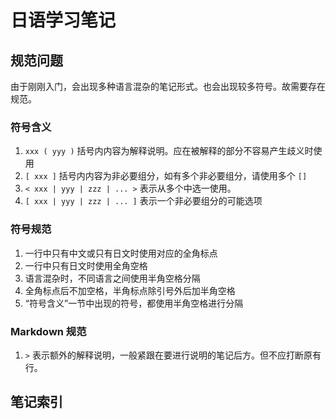 # 日语学习笔记

## 规范问题

由于刚刚入门，会出现多种语言混杂的笔记形式。也会出现较多符号。故需要存在规范。

### 符号含义
1. `xxx ( yyy )` 括号内内容为解释说明。应在被解释的部分不容易产生歧义时使用
2. `[ xxx ]` 括号内内容为非必要组分，如有多个非必要组分，请使用多个 `[]`
3. `< xxx | yyy | zzz | ... >` 表示从多个中选一使用。
4. `[ xxx | yyy | zzz | ... ]` 表示一个非必要组分的可能选项

### 符号规范
1. 一行中只有中文或只有日文时使用对应的全角标点
2. 一行中只有日文时使用全角空格
3. 语言混杂时，不同语言之间使用半角空格分隔
4. 全角标点后不加空格，半角标点除引号外后加半角空格
5. “符号含义”一节中出现的符号，都使用半角空格进行分隔

### Markdown 规范
1. `>` 表示额外的解释说明，一般紧跟在要进行说明的笔记后方。但不应打断原有行。



## 笔记索引